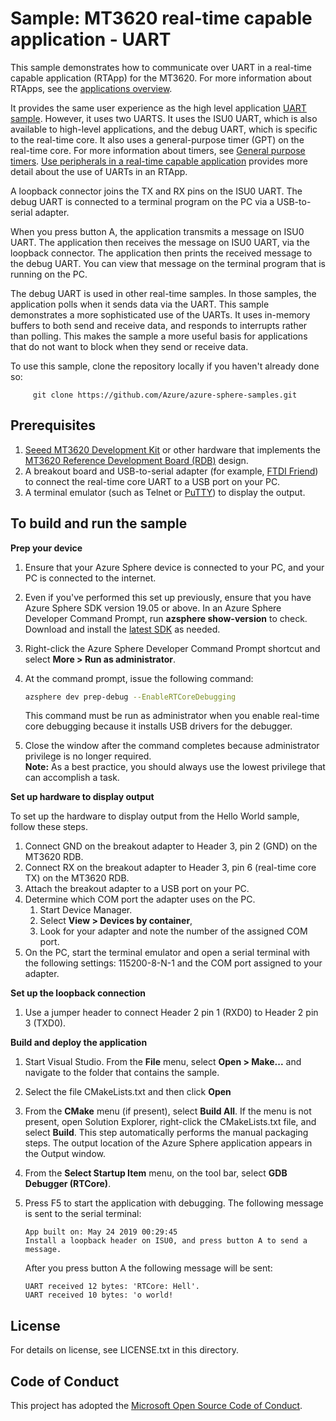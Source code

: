 
# Sample: MT3620 real-time capable application - UART

This sample demonstrates how to communicate over UART in a real-time capable application (RTApp) for the MT3620. For more information about RTApps, see the [applications overview](https://docs.microsoft.com/azure-sphere/app-development/applications-overview).

It provides the same user experience as the high level application [UART sample](../UART_HighLevelApp/README.md). However, it uses two UARTS. It uses the ISU0 UART, which is also available to high-level applications, and the debug UART, which is specific to the real-time core. It also uses a general-purpose timer (GPT) on the real-time core. For more information about timers, see [General purpose timers](https://docs.microsoft.com/azure-sphere/app-development/use-peripherals-rt.md##general-purpose-timers). [Use peripherals in a real-time capable application](https://docs.microsoft.com/azure-sphere/app-development/use-peripherals-rt) provides more detail about the use of UARTs in an RTApp.

A loopback connector joins the TX and RX pins on the ISU0 UART. The debug UART is connected to a terminal program on the PC via a USB-to-serial adapter.

When you press button A, the application transmits a message on ISU0 UART. The application then receives the message on ISU0 UART, via the loopback connector. The application then prints the received message to the debug UART. You can view that message on the terminal program that is running on the PC.

The debug UART is used in other real-time samples. In those samples, the application polls when it sends data via the UART. This sample demonstrates a more sophisticated use of the UARTs. It uses in-memory buffers to both send and receive data, and responds to interrupts rather than polling. This makes the sample a more useful basis for applications that do not want to block when they send or receive data.

To use this sample, clone the repository locally if you haven't already done so:

```
     git clone https://github.com/Azure/azure-sphere-samples.git
```

## Prerequisites

1. [Seeed MT3620 Development Kit](https://aka.ms/azurespheredevkits) or other hardware that implements the [MT3620 Reference Development Board (RDB)](https://docs.microsoft.com/azure-sphere/hardware/mt3620-reference-board-design) design.
1. A breakout board and USB-to-serial adapter (for example, [FTDI Friend](https://www.digikey.com/catalog/en/partgroup/ftdi-friend/60311)) to connect the real-time core UART to a USB port on your PC. 
1. A terminal emulator (such as Telnet or [PuTTY](https://www.chiark.greenend.org.uk/~sgtatham/putty/)) to display the output.


## To build and run the sample

**Prep your device**

1. Ensure that your Azure Sphere device is connected to your PC, and your PC is connected to the internet.
1. Even if you've performed this set up previously, ensure that you have Azure Sphere SDK version 19.05 or above. In an Azure Sphere Developer Command Prompt, run **azsphere show-version** to check. Download and install the [latest SDK](https://aka.ms/AzureSphereSDKDownload) as needed.
1. Right-click the Azure Sphere Developer Command Prompt shortcut and select **More > Run as administrator**.
1. At the command prompt, issue the following command:

   ```sh
   azsphere dev prep-debug --EnableRTCoreDebugging
   ```

   This command must be run as administrator when you enable real-time core debugging because it installs USB drivers for the debugger.
1. Close the window after the command completes because administrator privilege is no longer required.  
    **Note:** As a best practice, you should always use the lowest privilege that can accomplish a task.

**Set up hardware to display output**

To set up the hardware to display output from the Hello World sample, follow these steps.

1. Connect GND on the breakout adapter to Header 3, pin 2 (GND) on the MT3620 RDB.
1. Connect RX on the breakout adapter to Header 3, pin 6 (real-time core TX) on the MT3620 RDB.
1. Attach the breakout adapter to a USB port on your PC.
1. Determine which COM port the adapter uses on the PC. 
    1. Start Device Manager. 
    1. Select **View > Devices by container**, 
    1. Look for your adapter and note the number of the assigned COM port.
1. On the PC, start the terminal emulator and open a serial terminal with the following settings: 115200-8-N-1 and the COM port assigned to your adapter.

**Set up the loopback connection**

1. Use a jumper header to connect Header 2 pin 1 (RXD0) to Header 2 pin 3 (TXD0).

**Build and deploy the application**
  
1. Start Visual Studio. From the **File** menu, select **Open > Make...** and navigate to the folder that contains the sample.
1. Select the file CMakeLists.txt and then click **Open**
1. From the **CMake** menu (if present), select **Build All**. If the menu is not present, open Solution Explorer, right-click the CMakeLists.txt file, and select **Build**. This step automatically performs the manual packaging steps. The output location of the Azure Sphere application appears in the Output window.
1. From the **Select Startup Item** menu, on the tool bar, select **GDB Debugger (RTCore)**.
1. Press F5 to start the application with debugging. The following message is sent to the serial terminal:

   ```UART_RTApp_MT3620_BareMetal
   App built on: May 24 2019 00:29:45
   Install a loopback header on ISU0, and press button A to send a message.
   ```  

   After you press button A the following message will be sent:  

   ```
   UART received 12 bytes: 'RTCore: Hell'.
   UART received 10 bytes: 'o world!
   ```

## License
For details on license, see LICENSE.txt in this directory.

## Code of Conduct
This project has adopted the [Microsoft Open Source Code of Conduct](https://opensource.microsoft.com/codeofconduct/).